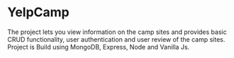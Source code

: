# YelpCamp
The project lets you view information on the camp sites and provides basic CRUD functionality, user authentication and user review of the camp sites. 
Project is Build using MongoDB, Express, Node and Vanilla Js.
